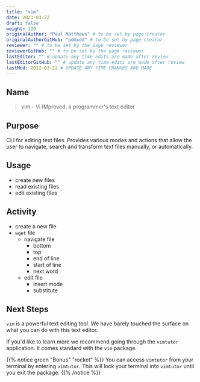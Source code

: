 ```yaml
---
title: "vim"
date: 2021-03-22
draft: false
weight: 120
originalAuthor: "Paul Matthews" # to be set by page creator
originalAuthorGitHub: "pdmxdd" # to be set by page creator
reviewer: "" # to be set by the page reviewer
reviewerGitHub: "" # to be set by the page reviewer
lastEditor: "" # update any time edits are made after review
lastEditorGitHub: "" # update any time edits are made after review
lastMod: 2022-03-22 # UPDATE ANY TIME CHANGES ARE MADE
---
```


## Name

> vim - Vi IMproved, a programmer's text editor

## Purpose

CLI for editing text files. Provides various modes and actions that allow the user to navigate, search and transform text files manually, or automatically.

## Usage

- create new files
- read existing files
- edit existing files

## Activity

- create a new file
- `wget` file
  - navigate file
    - bottom
    - top
    - end of line
    - start of line
    - next word
  - edit file
    - insert mode
    - substitute


## Next Steps

`vim` is a powerful text editing tool. We have barely touched the surface on what you can do with this text editor.

If you'd like to learn more we recommend going through the `vimtutor` application. It comes standard with the `vim` package.

{{% notice green "Bonus" "rocket" %}}
You can access `vimtutor` from your terminal by entering `vimtutor`. This will lock your terminal into `vimtutor` until you exit the package.
{{% /notice %}}